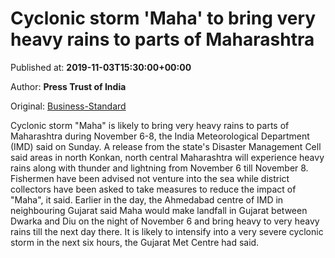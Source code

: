 
# Cyclonic storm 'Maha' to bring very heavy rains to parts of Maharashtra

Published at: **2019-11-03T15:30:00+00:00**

Author: **Press Trust of India**

Original: [Business-Standard](https://www.business-standard.com/article/pti-stories/cyclonic-storm-maha-to-bring-heavy-rains-in-maharashtra-119110300755_1.html)

Cyclonic storm "Maha" is likely to bring very heavy rains to parts of Maharashtra during November 6-8, the India Meteorological Department (IMD) said on Sunday.
A release from the state's Disaster Management Cell said areas in north Konkan, north central Maharashtra will experience heavy rains along with thunder and lightning from November 6 till November 8.
Fishermen have been advised not venture into the sea while district collectors have been asked to take measures to reduce the impact of "Maha", it said.
Earlier in the day, the Ahmedabad centre of IMD in neighbouring Gujarat said Maha would make landfall in Gujarat between Dwarka and Diu on the night of November 6 and bring heavy to very heavy rains till the next day there.
It is likely to intensify into a very severe cyclonic storm in the next six hours, the Gujarat Met Centre had said.
